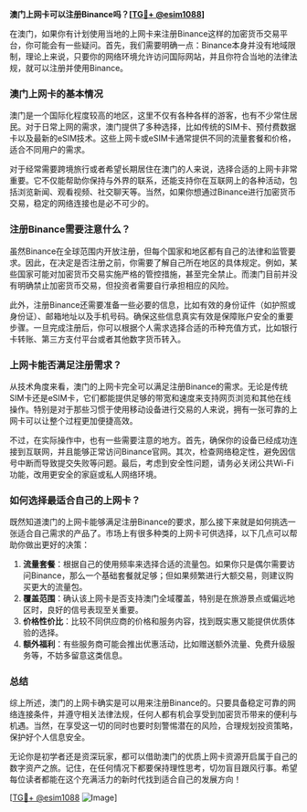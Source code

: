 **澳门上网卡可以注册Binance吗？[[TG💪+ @esim1088](https://t.me/s/esim1088)]**

在澳门，如果你有计划使用当地的上网卡来注册Binance这样的加密货币交易平台，你可能会有一些疑问。首先，我们需要明确一点：Binance本身并没有地域限制，理论上来说，只要你的网络环境允许访问国际网站，并且你符合当地的法律法规，就可以注册并使用Binance。

### **澳门上网卡的基本情况**

澳门是一个国际化程度较高的地区，这里不仅有各种各样的游客，也有不少常住居民。对于日常上网的需求，澳门提供了多种选择，比如传统的SIM卡、预付费数据卡以及最新的eSIM技术。这些上网卡或eSIM卡通常提供不同的流量套餐和价格，适合不同用户的需求。

对于经常需要跨境旅行或者希望长期居住在澳门的人来说，选择合适的上网卡非常重要。它不仅能帮助你保持与外界的联系，还能支持你在互联网上的各种活动，包括浏览新闻、观看视频、社交聊天等。当然，如果你想通过Binance进行加密货币交易，稳定的网络连接也是必不可少的。

### **注册Binance需要注意什么？**

虽然Binance在全球范围内开放注册，但每个国家和地区都有自己的法律和监管要求。因此，在决定是否注册之前，你需要了解自己所在地区的具体规定。例如，某些国家可能对加密货币交易实施严格的管控措施，甚至完全禁止。而澳门目前并没有明确禁止加密货币交易，但投资者需要自行承担相应的风险。

此外，注册Binance还需要准备一些必要的信息，比如有效的身份证件（如护照或身份证）、邮箱地址以及手机号码。确保这些信息真实有效是保障账户安全的重要步骤。一旦完成注册后，你可以根据个人需求选择合适的币种充值方式，比如银行卡转账、第三方支付平台或者其他数字货币转入。

### **上网卡能否满足注册需求？**

从技术角度来看，澳门的上网卡完全可以满足注册Binance的需求。无论是传统SIM卡还是eSIM卡，它们都能提供足够的带宽和速度来支持网页浏览和其他在线操作。特别是对于那些习惯于使用移动设备进行交易的人来说，拥有一张可靠的上网卡可以让整个过程更加便捷高效。

不过，在实际操作中，也有一些需要注意的地方。首先，确保你的设备已经成功连接到互联网，并且能够正常访问Binance官网。其次，检查网络稳定性，避免因信号中断而导致提交失败等问题。最后，考虑到安全性问题，请务必关闭公共Wi-Fi功能，改用更安全的家庭或私人网络环境。

### **如何选择最适合自己的上网卡？**

既然知道澳门的上网卡能够满足注册Binance的要求，那么接下来就是如何挑选一张适合自己需求的产品了。市场上有很多种类的上网卡可供选择，以下几点可以帮助你做出更好的决策：

1. **流量套餐**：根据自己的使用频率来选择合适的流量包。如果你只是偶尔需要访问Binance，那么一个基础套餐就足够；但如果频繁进行大额交易，则建议购买更大的流量包。
2. **覆盖范围**：确认该上网卡是否支持澳门全域覆盖，特别是在旅游景点或偏远地区时，良好的信号表现至关重要。
3. **价格性价比**：比较不同供应商的价格和服务内容，找到既实惠又能提供优质体验的选择。
4. **额外福利**：有些服务商可能会推出优惠活动，比如赠送额外流量、免费升级服务等，不妨多留意这类信息。

### **总结**

综上所述，澳门的上网卡确实是可以用来注册Binance的。只要具备稳定可靠的网络连接条件，并遵守相关法律法规，任何人都有机会享受到加密货币带来的便利与机遇。当然，在享受这一切的同时也要时刻警惕潜在的风险，合理规划投资策略，保护好个人信息安全。

无论你是初学者还是资深玩家，都可以借助澳门的优质上网卡资源开启属于自己的数字资产之旅。记住，在任何情况下都要保持理性思考，切勿盲目跟风行事。希望每位读者都能在这个充满活力的新时代找到适合自己的发展方向！

[[TG💪+ @esim1088](https://t.me/s/esim1088) ![Image](https://i.postimg.cc/4NQfJmqS/Snipaste-2025-05-13-00-14-12.png)]